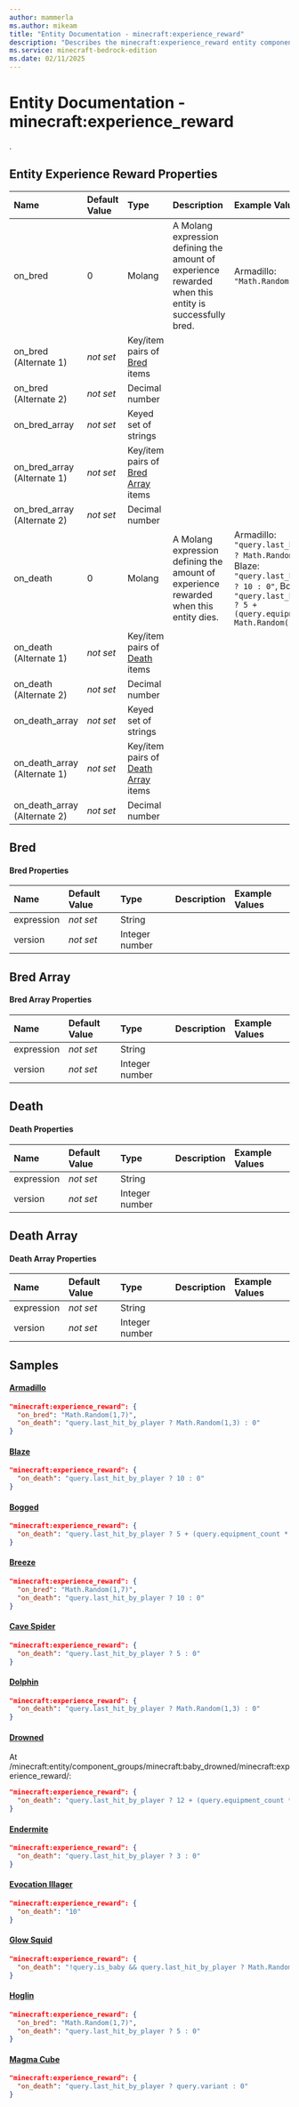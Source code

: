 ```yaml
---
author: mammerla
ms.author: mikeam
title: "Entity Documentation - minecraft:experience_reward"
description: "Describes the minecraft:experience_reward entity component"
ms.service: minecraft-bedrock-edition
ms.date: 02/11/2025 
---
```


# Entity Documentation - minecraft:experience_reward

.


## Entity Experience Reward Properties

|Name       |Default Value |Type |Description |Example Values |
|:----------|:-------------|:----|:-----------|:------------- |
| on_bred | 0 | Molang | A Molang expression defining the amount of experience rewarded when this entity is successfully bred. | Armadillo: `"Math.Random(1,7)"` | 
| on_bred (Alternate 1) | *not set* | Key/item pairs of [Bred](#bred) items |  |  | 
| on_bred (Alternate 2) | *not set* | Decimal number |  |  | 
| on_bred_array | *not set* | Keyed set of strings |  |  | 
| on_bred_array (Alternate 1) | *not set* | Key/item pairs of [Bred Array](#bred-array) items |  |  | 
| on_bred_array (Alternate 2) | *not set* | Decimal number |  |  | 
| on_death | 0 | Molang | A Molang expression defining the amount of experience rewarded when this entity dies. | Armadillo: `"query.last_hit_by_player ? Math.Random(1,3) : 0"`, Blaze: `"query.last_hit_by_player ? 10 : 0"`, Bogged: `"query.last_hit_by_player ? 5 + (query.equipment_count * Math.Random(1,3)) : 0"` | 
| on_death (Alternate 1) | *not set* | Key/item pairs of [Death](#death) items |  |  | 
| on_death (Alternate 2) | *not set* | Decimal number |  |  | 
| on_death_array | *not set* | Keyed set of strings |  |  | 
| on_death_array (Alternate 1) | *not set* | Key/item pairs of [Death Array](#death-array) items |  |  | 
| on_death_array (Alternate 2) | *not set* | Decimal number |  |  | 

## Bred

#### Bred Properties

|Name       |Default Value |Type |Description |Example Values |
|:----------|:-------------|:----|:-----------|:------------- |
| expression | *not set* | String |  |  | 
| version | *not set* | Integer number |  |  | 

## Bred Array

#### Bred Array Properties

|Name       |Default Value |Type |Description |Example Values |
|:----------|:-------------|:----|:-----------|:------------- |
| expression | *not set* | String |  |  | 
| version | *not set* | Integer number |  |  | 

## Death

#### Death Properties

|Name       |Default Value |Type |Description |Example Values |
|:----------|:-------------|:----|:-----------|:------------- |
| expression | *not set* | String |  |  | 
| version | *not set* | Integer number |  |  | 

## Death Array

#### Death Array Properties

|Name       |Default Value |Type |Description |Example Values |
|:----------|:-------------|:----|:-----------|:------------- |
| expression | *not set* | String |  |  | 
| version | *not set* | Integer number |  |  | 

## Samples

#### [Armadillo](https://github.com/Mojang/bedrock-samples/tree/preview/behavior_pack/entities/armadillo.json)


```json
"minecraft:experience_reward": {
  "on_bred": "Math.Random(1,7)",
  "on_death": "query.last_hit_by_player ? Math.Random(1,3) : 0"
}
```

#### [Blaze](https://github.com/Mojang/bedrock-samples/tree/preview/behavior_pack/entities/blaze.json)


```json
"minecraft:experience_reward": {
  "on_death": "query.last_hit_by_player ? 10 : 0"
}
```

#### [Bogged](https://github.com/Mojang/bedrock-samples/tree/preview/behavior_pack/entities/bogged.json)


```json
"minecraft:experience_reward": {
  "on_death": "query.last_hit_by_player ? 5 + (query.equipment_count * Math.Random(1,3)) : 0"
}
```

#### [Breeze](https://github.com/Mojang/bedrock-samples/tree/preview/behavior_pack/entities/breeze.json)


```json
"minecraft:experience_reward": {
  "on_bred": "Math.Random(1,7)",
  "on_death": "query.last_hit_by_player ? 10 : 0"
}
```

#### [Cave Spider](https://github.com/Mojang/bedrock-samples/tree/preview/behavior_pack/entities/cave_spider.json)


```json
"minecraft:experience_reward": {
  "on_death": "query.last_hit_by_player ? 5 : 0"
}
```

#### [Dolphin](https://github.com/Mojang/bedrock-samples/tree/preview/behavior_pack/entities/dolphin.json)


```json
"minecraft:experience_reward": {
  "on_death": "query.last_hit_by_player ? Math.Random(1,3) : 0"
}
```

#### [Drowned](https://github.com/Mojang/bedrock-samples/tree/preview/behavior_pack/entities/drowned.json)

At /minecraft:entity/component_groups/minecraft:baby_drowned/minecraft:experience_reward/: 

```json
"minecraft:experience_reward": {
  "on_death": "query.last_hit_by_player ? 12 + (query.equipment_count * Math.Random(1,3)) : 0"
}
```

#### [Endermite](https://github.com/Mojang/bedrock-samples/tree/preview/behavior_pack/entities/endermite.json)


```json
"minecraft:experience_reward": {
  "on_death": "query.last_hit_by_player ? 3 : 0"
}
```

#### [Evocation Illager](https://github.com/Mojang/bedrock-samples/tree/preview/behavior_pack/entities/evocation_illager.json)


```json
"minecraft:experience_reward": {
  "on_death": "10"
}
```

#### [Glow Squid](https://github.com/Mojang/bedrock-samples/tree/preview/behavior_pack/entities/glow_squid.json)


```json
"minecraft:experience_reward": {
  "on_death": "!query.is_baby && query.last_hit_by_player ? Math.Random(1,3) : 0"
}
```

#### [Hoglin](https://github.com/Mojang/bedrock-samples/tree/preview/behavior_pack/entities/hoglin.json)


```json
"minecraft:experience_reward": {
  "on_bred": "Math.Random(1,7)",
  "on_death": "query.last_hit_by_player ? 5 : 0"
}
```

#### [Magma Cube](https://github.com/Mojang/bedrock-samples/tree/preview/behavior_pack/entities/magma_cube.json)


```json
"minecraft:experience_reward": {
  "on_death": "query.last_hit_by_player ? query.variant : 0"
}
```
